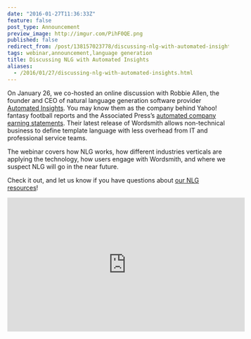 ```yaml
---
date: "2016-01-27T11:36:33Z"
feature: false
post_type: Announcement
preview_image: http://imgur.com/PihF0QE.png
published: false
redirect_from: /post/138157023778/discussing-nlg-with-automated-insights
tags: webinar,announcement,language generation
title: Discussing NLG with Automated Insights
aliases:
  - /2016/01/27/discussing-nlg-with-automated-insights.html
---
```


<p>On January 26, we co-hosted an online discussion with Robbie Allen, the founder and CEO of natural language generation software provider <a href="https://automatedinsights.com/">Automated Insights</a>. You may know them as the company behind Yahoo! fantasy football reports and the Associated Press’s <a href="http://www.theverge.com/2015/10/20/9572975/automated-insights-wordsmith-natural-language">automated company earning statements</a>. Their latest release of Wordsmith allows non-technical business to define template language with less overhead from IT and professional service teams. </p><p>The webinar covers how NLG works, how different industries verticals are applying the technology, how users engage with Wordsmith, and where we suspect NLG will go in the near future. </p><p>Check it out, and let us know if you have questions about <a href="https://clients.fastforwardlabs.com/nlg.html">our NLG resources</a>!</p>

<div class="video-holder">
  <iframe width="540" height="304" id="youtube_iframe" src="https://www.youtube.com/embed/2RralvQIdQQ?feature=oembed&amp;enablejsapi=1&amp;origin=https://safe.txmblr.com&amp;wmode=opaque" frameborder="0" allowfullscreen=""></iframe></figure>
</div>
